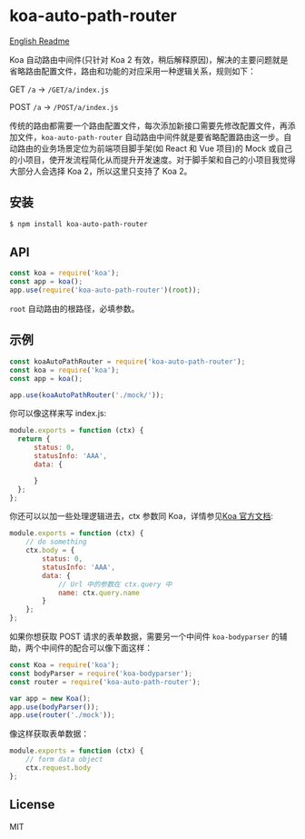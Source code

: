 # koa-auto-path-router

[English Readme](https://github.com/longze/koa-auto-path-router/blob/master/README.md)

Koa 自动路由中间件(只针对 Koa 2 有效，稍后解释原因)，解决的主要问题就是省略路由配置文件，路由和功能的对应采用一种逻辑关系，规则如下：

GET `/a` -> `/GET/a/index.js`

POST `/a` -> `/POST/a/index.js`

传统的路由都需要一个路由配置文件，每次添加新接口需要先修改配置文件，再添加文件，`koa-auto-path-router` 自动路由中间件就是要省略配置路由这一步。自动路由的业务场景定位为前端项目脚手架(如 React 和 Vue 项目)的 Mock 或自己的小项目，使开发流程简化从而提升开发速度。对于脚手架和自己的小项目我觉得大部分人会选择 Koa 2，所以这里只支持了 Koa 2。

## 安装

```bash
$ npm install koa-auto-path-router
```

## API

```js
const koa = require('koa');
const app = koa();
app.use(require('koa-auto-path-router')(root));
```

`root` 自动路由的根路径，必填参数。

## 示例

```js
const koaAutoPathRouter = require('koa-auto-path-router');
const koa = require('koa');
const app = koa();

app.use(koaAutoPathRouter('./mock/'));
```

你可以像这样来写 index.js:

```js
module.exports = function (ctx) {
  return {
      status: 0,
      statusInfo: 'AAA',
      data: {

      }
  };
};
```

你还可以以加一些处理逻辑进去，ctx 参数同 Koa，详情参见[Koa 官方文档](https://github.com/koajs/koa#context-request-and-response):

```js
module.exports = function (ctx) {
    // do something
    ctx.body = {
        status: 0,
        statusInfo: 'AAA',
        data: {
            // Url 中的参数在 ctx.query 中
            name: ctx.query.name
        }
    };
};
```

如果你想获取 POST 请求的表单数据，需要另一个中间件 `koa-bodyparser` 的辅助，两个中间件的配合可以像下面这样：

```js
const Koa = require('koa');
const bodyParser = require('koa-bodyparser');
const router = require('koa-auto-path-router');

var app = new Koa();
app.use(bodyParser());
app.use(router('./mock'));
```

像这样获取表单数据：

```js
module.exports = function (ctx) {
    // form data object
    ctx.request.body
};
```

## License

MIT
